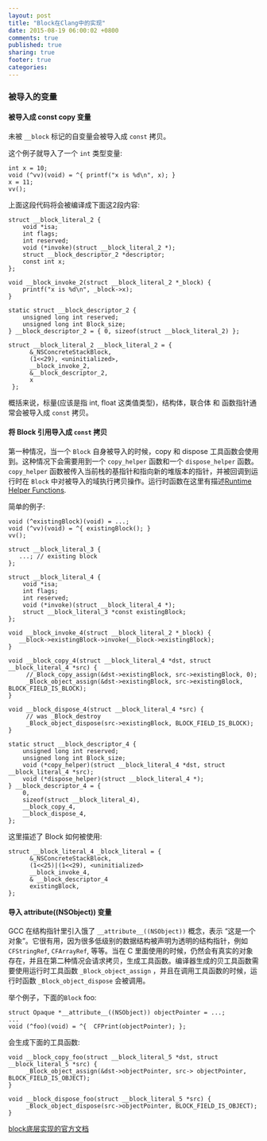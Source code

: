 ```yaml
---
layout: post
title: "Block在Clang中的实现"
date: 2015-08-19 06:00:02 +0800
comments: true
published: true
sharing: true
footer: true
categories: 
---
```


### 被导入的变量

#### 被导入成 const copy 变量

未被 `__block` 标记的自变量会被导入成 `const` 拷贝。

这个例子就导入了一个 `int` 类型变量:

```
int x = 10;
void (^vv)(void) = ^{ printf("x is %d\n", x); }
x = 11;
vv();
```

上面这段代码将会被编译成下面这2段内容:

```
struct __block_literal_2 {
    void *isa;
    int flags;
    int reserved;
    void (*invoke)(struct __block_literal_2 *);
    struct __block_descriptor_2 *descriptor;
    const int x;
};

void __block_invoke_2(struct __block_literal_2 *_block) {
    printf("x is %d\n", _block->x);
}

static struct __block_descriptor_2 {
    unsigned long int reserved;
    unsigned long int Block_size;
} __block_descriptor_2 = { 0, sizeof(struct __block_literal_2) };
```

```
struct __block_literal_2 __block_literal_2 = {
      &_NSConcreteStackBlock,
      (1<<29), <uninitialized>,
      __block_invoke_2,
      &__block_descriptor_2,
      x
 };
```

概括来说，标量(应该是指 int, float 这类值类型)，结构体，联合体 和 函数指针通常会被导入成 `const` 拷贝。

#### 将 Block 引用导入成 `const` 拷贝

第一种情况，当一个 `Block` 自身被导入的时候，copy 和 dispose 工具函数会使用到。这种情况下会需要用到一个 `copy_helper` 函数和一个 `dispose_helper` 函数。`copy_helper` 函数被传入当前栈的基指针和指向新的堆版本的指针，并被回调到运行时在 `Block` 中对被导入的域执行拷贝操作。运行时函数在这里有描述[Runtime Helper Functions](http://clang.llvm.org/docs/Block-ABI-Apple.html#runtimehelperfunctions).


简单的例子:

```
void (^existingBlock)(void) = ...;
void (^vv)(void) = ^{ existingBlock(); }
vv();

struct __block_literal_3 {
   ...; // existing block
};

struct __block_literal_4 {
    void *isa;
    int flags;
    int reserved;
    void (*invoke)(struct __block_literal_4 *);
    struct __block_literal_3 *const existingBlock;
};

void __block_invoke_4(struct __block_literal_2 *_block) {
   __block->existingBlock->invoke(__block->existingBlock);
}

void __block_copy_4(struct __block_literal_4 *dst, struct __block_literal_4 *src) {
     //_Block_copy_assign(&dst->existingBlock, src->existingBlock, 0);
     _Block_object_assign(&dst->existingBlock, src->existingBlock, BLOCK_FIELD_IS_BLOCK);
}

void __block_dispose_4(struct __block_literal_4 *src) {
     // was _Block_destroy
     _Block_object_dispose(src->existingBlock, BLOCK_FIELD_IS_BLOCK);
}

static struct __block_descriptor_4 {
    unsigned long int reserved;
    unsigned long int Block_size;
    void (*copy_helper)(struct __block_literal_4 *dst, struct __block_literal_4 *src);
    void (*dispose_helper)(struct __block_literal_4 *);
} __block_descriptor_4 = {
    0,
    sizeof(struct __block_literal_4),
    __block_copy_4,
    __block_dispose_4,
};
```

这里描述了 Block 如何被使用:

```
struct __block_literal_4 _block_literal = {
      &_NSConcreteStackBlock,
      (1<<25)|(1<<29), <uninitialized>
      __block_invoke_4,
      & __block_descriptor_4
      existingBlock,
};
```

#### 导入 __attribute__((NSObject)) 变量

GCC 在结构指针里引入饿了 `__attribute__((NSObject))` 概念，表示 “这是一个对象”。它很有用，因为很多低级别的数据结构被声明为透明的结构指针，例如`CFStringRef`, `CFArrayRef`, 等等。当在 C 里面使用的时候，仍然会有真实的对象存在，并且在第二种情况会请求拷贝，生成工具函数。编译器生成的贝工具函数需要使用运行时工具函数 `_Block_object_assign` ，并且在调用工具函数的时候，运行时函数 `_Block_object_dispose` 会被调用。

举个例子，下面的`Block` foo:

```
struct Opaque *__attribute__((NSObject)) objectPointer = ...;
...
void (^foo)(void) = ^{  CFPrint(objectPointer); };
```

会生成下面的工具函数:

```
void __block_copy_foo(struct __block_literal_5 *dst, struct __block_literal_5 *src) {
     _Block_object_assign(&dst->objectPointer, src-> objectPointer, BLOCK_FIELD_IS_OBJECT);
}

void __block_dispose_foo(struct __block_literal_5 *src) {
     _Block_object_dispose(src->objectPointer, BLOCK_FIELD_IS_OBJECT);
}
```


<a href="http://clang.llvm.org/docs/Block-ABI-Apple.html" target="_blank">block底层实现的官方文档</a>
